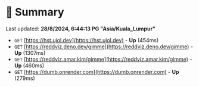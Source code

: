 # 📖 Summary
Last updated: **28/8/2024, 6:44:13 PG "Asia/Kuala_Lumpur"**

- `GET` [https://hst.ujol.dev](https://hst.ujol.dev) - **Up** (454ms)
- `GET` [https://reddviz.deno.dev/gimme](https://reddviz.deno.dev/gimme) - **Up** (1307ms)
- `GET` [https://reddviz.amar.kim/gimme](https://reddviz.amar.kim/gimme) - **Up** (460ms)
- `GET` [https://dumb.onrender.com](https://dumb.onrender.com) - **Up** (279ms)

